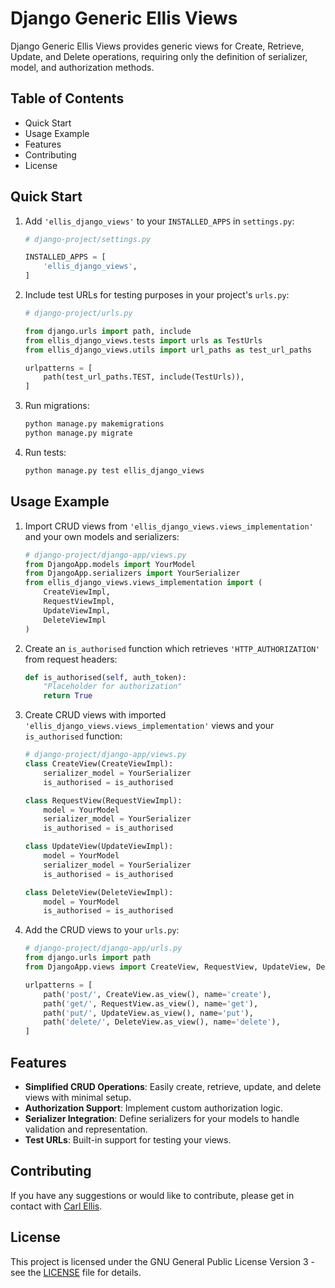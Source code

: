 # Django Generic Ellis Views

Django Generic Ellis Views provides generic views for Create, Retrieve, Update, and Delete operations, requiring only the definition of serializer, model, and authorization methods.

## Table of Contents
- Quick Start
- Usage Example
- Features
- Contributing
- License

## Quick Start

1. Add `'ellis_django_views'` to your `INSTALLED_APPS` in `settings.py`:

    ```python
    # django-project/settings.py

    INSTALLED_APPS = [
        'ellis_django_views',
    ]
    ```

2. Include test URLs for testing purposes in your project's `urls.py`:

    ```python
    # django-project/urls.py

    from django.urls import path, include
    from ellis_django_views.tests import urls as TestUrls
    from ellis_django_views.utils import url_paths as test_url_paths

    urlpatterns = [
        path(test_url_paths.TEST, include(TestUrls)),
    ]
    ```

3. Run migrations:

    ```bash
    python manage.py makemigrations
    python manage.py migrate
    ```

4. Run tests:

    ```bash
    python manage.py test ellis_django_views
    ```

## Usage Example

1. Import CRUD views from `'ellis_django_views.views_implementation'` and your own models and serializers:

    ```python
    # django-project/django-app/views.py
    from DjangoApp.models import YourModel
    from DjangoApp.serializers import YourSerializer
    from ellis_django_views.views_implementation import (
        CreateViewImpl,
        RequestViewImpl,
        UpdateViewImpl,
        DeleteViewImpl
    )
    ```

2. Create an `is_authorised` function which retrieves `'HTTP_AUTHORIZATION'` from request headers:

    ```python
    def is_authorised(self, auth_token):
        "Placeholder for authorization"
        return True
    ```

3. Create CRUD views with imported `'ellis_django_views.views_implementation'` views and your `is_authorised` function:

    ```python
    # django-project/django-app/views.py
    class CreateView(CreateViewImpl):
        serializer_model = YourSerializer
        is_authorised = is_authorised

    class RequestView(RequestViewImpl):
        model = YourModel
        serializer_model = YourSerializer
        is_authorised = is_authorised

    class UpdateView(UpdateViewImpl):
        model = YourModel
        serializer_model = YourSerializer
        is_authorised = is_authorised

    class DeleteView(DeleteViewImpl):
        model = YourModel
        is_authorised = is_authorised
    ```

4. Add the CRUD views to your `urls.py`:

    ```python
    # django-project/django-app/urls.py
    from django.urls import path
    from DjangoApp.views import CreateView, RequestView, UpdateView, DeleteView

    urlpatterns = [
        path('post/', CreateView.as_view(), name='create'),
        path('get/', RequestView.as_view(), name='get'),
        path('put/', UpdateView.as_view(), name='put'),
        path('delete/', DeleteView.as_view(), name='delete'),
    ]
    ```

## Features

- **Simplified CRUD Operations**: Easily create, retrieve, update, and delete views with minimal setup.
- **Authorization Support**: Implement custom authorization logic.
- **Serializer Integration**: Define serializers for your models to handle validation and representation.
- **Test URLs**: Built-in support for testing your views.

## Contributing

If you have any suggestions or would like to contribute, please get in contact with [Carl Ellis](mailto:carl.ellis@hotmail.com.au).

## License

This project is licensed under the GNU General Public License Version 3 - see the [LICENSE](https://www.gnu.org/licenses/gpl-3.0.txt) file for details.